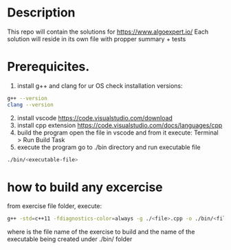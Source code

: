 # Description
This repo will contain the solutions for https://www.algoexpert.io/
Each solution will reside in its own file with propper summary + tests

# Prerequicites. 
1. install g++ and clang for ur OS
check installation versions:
```sh
g++ --version
clang --version
```
2. install vscode
https://code.visualstudio.com/download
3. install cpp extension
https://code.visualstudio.com/docs/languages/cpp
4. build the program
open the file in vscode and from it execute: Terminal > Run Build Task
5. execute the program
go to ./bin directory and run executable file
```sh
./bin/<executable-file>
```

# how to build any excercise
from exercise file folder, execute:
```sh
g++ -std=c++11 -fdiagnostics-color=always -g ./<file>.cpp -o ./bin/<file>
```
where <file> is the file name of the exercise to build
and the name of the executable being created under ./bin/ folder

